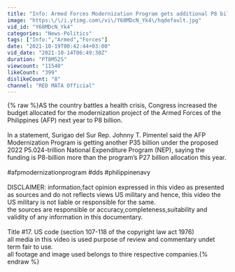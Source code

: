 ```yaml
---
title: "Info: Armed Forces Modernization Program gets additional P8 billion"
image: "https:\/\/i.ytimg.com\/vi\/Y68MDcN_Yk4\/hqdefault.jpg"
vid_id: "Y68MDcN_Yk4"
categories: "News-Politics"
tags: ["Info:","Armed","Forces"]
date: "2021-10-19T00:42:44+03:00"
vid_date: "2021-10-14T06:49:30Z"
duration: "PT8M52S"
viewcount: "11540"
likeCount: "399"
dislikeCount: "8"
channel: "RED MATA Official"
---
```

{% raw %}AS the country battles a health crisis, Congress increased the budget allocated for the  modernization project of the Armed Forces of the Philippines (AFP) next year to P8 billion.<br /><br />In a statement, Surigao del Sur Rep. Johnny T. Pimentel said the AFP Modernization Program is getting another P35 billion under the proposed 2022 P5.024-trillion National Expenditure Program (NEP), saying the funding is P8-billion more than the program’s P27 billion allocation this year.<br /><br />#afpmodernizationprogram #dds #philippinenavy <br /><br />DISCLAIMER: information,fact opinion expressed in this video as presented as sources and do not reflects views US military and hence, this video the US military is not liable or responsible for the same.<br />the sources are responsible or accuracy,completeness,suitability and validity of any information in this documentary.<br /><br />Title #17. US code (section 107-118 of the copyright law act 1976)<br />all media in this video is used purpose of review and commentary undet term fair to use.<br />all footage and image used belongs to thire respective companies.{% endraw %}
